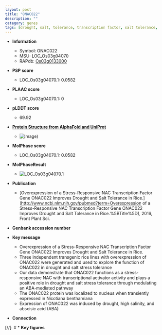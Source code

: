 ```yaml
---
layout: post
title: "ONAC022"
description: ""
category: genes
tags: [drought, salt, tolerance, transcription factor, salt tolerance, salt stress, stress, nucleus, abscisic acid, stress tolerance, transcriptional activator]
---
```


* **Information**  
    + Symbol: ONAC022  
    + MSU: [LOC_Os03g04070](http://rice.plantbiology.msu.edu/cgi-bin/ORF_infopage.cgi?orf=LOC_Os03g04070)  
    + RAPdb: [Os03g0133000](http://rapdb.dna.affrc.go.jp/viewer/gbrowse_details/irgsp1?name=Os03g0133000)  

* **PSP score**  
    + LOC_Os03g04070.1: 0.0582 

* **PLAAC score**  
    + LOC_Os03g04070.1: 0 

* **pLDDT score**
    + 69.92

* **[Protein Structure from AlphaFold and UniProt](https://www.uniprot.org/uniprotkb/Q10S65/entry#structure)**
    + ![image](https://ricepsp.github.io/images/Q1/AF-Q10S65-F1.png))

* **MolPhase score**
    + LOC_Os03g04070.1: 0.0582

* **MolPhaseResult**
    + ![LOC_Os03g04070.1](https://ricepsp.github.io/pictures/LOC_Os03g/LOC_Os03g04070.1.png)

* **Publication**  
    + [Overexpression of a Stress-Responsive NAC Transcription Factor Gene ONAC022 Improves Drought and Salt Tolerance in Rice.](http://www.ncbi.nlm.nih.gov/pubmed?term=Overexpression of a Stress-Responsive NAC Transcription Factor Gene ONAC022 Improves Drought and Salt Tolerance in Rice.%5BTitle%5D), 2016, Front Plant Sci.

* **Genbank accession number**  

* **Key message**  
    + Overexpression of a Stress-Responsive NAC Transcription Factor Gene ONAC022 Improves Drought and Salt Tolerance in Rice.
    + Three independent transgenic rice lines with overexpression of ONAC022 were generated and used to explore the function of ONAC022 in drought and salt stress tolerance
    + Our data demonstrate that ONAC022 functions as a stress-responsive NAC with transcriptional activator activity and plays a positive role in drought and salt stress tolerance through modulating an ABA-mediated pathway
    + The ONAC022 protein was localized to nucleus when transiently expressed in Nicotiana benthamiana
    + Expression of ONAC022 was induced by drought, high salinity, and abscisic acid (ABA)

* **Connection**  

[//]: # * **Key figures**  


